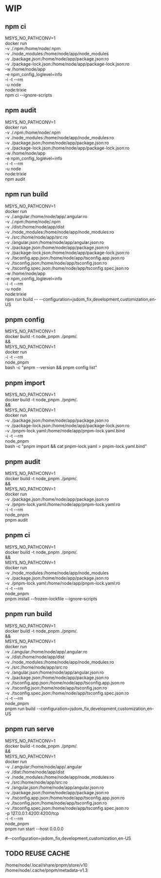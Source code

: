 # WIP


## npm ci

MSYS_NO_PATHCONV=1 \
docker run \
-v ./.npm:/home/node/.npm \
-v ./node_modules:/home/node/app/node_modules \
-v ./package.json:/home/node/app/package.json:ro \
-v ./package-lock.json:/home/node/app/package-lock.json:ro \
-w /home/node/app \
-e npm_config_loglevel=info \
-i -t --rm \
-u node \
node:trixie \
npm ci --ignore-scripts


## npm audit

MSYS_NO_PATHCONV=1 \
docker run \
-v ./.npm:/home/node/.npm \
-v ./node_modules:/home/node/app/node_modules:ro \
-v ./package.json:/home/node/app/package.json:ro \
-v ./package-lock.json:/home/node/app/package-lock.json:ro \
-w /home/node/app \
-e npm_config_loglevel=info \
-i -t --rm \
-u node \
node:trixie \
npm audit


## npm run build

MSYS_NO_PATHCONV=1 \
docker run \
-v ./.angular:/home/node/app/.angular:ro \
-v ./.npm:/home/node/.npm \
-v ./dist:/home/node/app/dist \
-v ./node_modules:/home/node/app/node_modules:ro \
-v ./src:/home/node/app/src:ro \
-v ./angular.json:/home/node/app/angular.json:ro \
-v ./package.json:/home/node/app/package.json:ro \
-v ./package-lock.json:/home/node/app/package-lock.json:ro \
-v ./tsconfig.app.json:/home/node/app/tsconfig.app.json:ro \
-v ./tsconfig.json:/home/node/app/tsconfig.json:ro \
-v ./tsconfig.spec.json:/home/node/app/tsconfig.spec.json:ro \
-w /home/node/app \
-e npm_config_loglevel=info \
-i -t --rm \
-u node \
node:trixie \
npm run build -- --configuration=jsdom_fix,development,customization,en-US


## pnpm config

MSYS_NO_PATHCONV=1 \
docker build -t node_pnpm ./pnpm/. \
&& \
MSYS_NO_PATHCONV=1 \
docker run \
-i -t --rm \
node_pnpm \
bash -c "pnpm --version && pnpm config list"


## pnpm import

MSYS_NO_PATHCONV=1 \
docker build -t node_pnpm ./pnpm/. \
&& \
MSYS_NO_PATHCONV=1 \
docker run \
-v ./package.json:/home/node/app/package.json:ro \
-v ./package-lock.json:/home/node/app/package-lock.json:ro \
-v ./pnpm-lock.yaml:/home/node/app/pnpm-lock.yaml.bind \
-i -t --rm \
node_pnpm \
bash -c "pnpm import && cat pnpm-lock.yaml > pnpm-lock.yaml.bind"


## pnpm audit

MSYS_NO_PATHCONV=1 \
docker build -t node_pnpm ./pnpm/. \
&& \
MSYS_NO_PATHCONV=1 \
docker run \
-v ./package.json:/home/node/app/package.json:ro \
-v ./pnpm-lock.yaml:/home/node/app/pnpm-lock.yaml:ro \
-i -t --rm \
node_pnpm \
pnpm audit


## pnpm ci

MSYS_NO_PATHCONV=1 \
docker build -t node_pnpm ./pnpm/. \
&& \
MSYS_NO_PATHCONV=1 \
docker run \
-v ./node_modules:/home/node/app/node_modules \
-v ./package.json:/home/node/app/package.json:ro \
-v ./pnpm-lock.yaml:/home/node/app/pnpm-lock.yaml:ro \
-i -t --rm \
node_pnpm \
pnpm install --frozen-lockfile --ignore-scripts


## pnpm run build

MSYS_NO_PATHCONV=1 \
docker build -t node_pnpm ./pnpm/. \
&& \
MSYS_NO_PATHCONV=1 \
docker run \
-v ./.angular:/home/node/app/.angular:ro \
-v ./dist:/home/node/app/dist \
-v ./node_modules:/home/node/app/node_modules:ro \
-v ./src:/home/node/app/src:ro \
-v ./angular.json:/home/node/app/angular.json:ro \
-v ./package.json:/home/node/app/package.json:ro \
-v ./tsconfig.app.json:/home/node/app/tsconfig.app.json:ro \
-v ./tsconfig.json:/home/node/app/tsconfig.json:ro \
-v ./tsconfig.spec.json:/home/node/app/tsconfig.spec.json:ro \
-i -t --rm \
node_pnpm \
pnpm run build --configuration=jsdom_fix,development,customization,en-US


## pnpm run serve

MSYS_NO_PATHCONV=1 \
docker build -t node_pnpm ./pnpm/. \
&& \
MSYS_NO_PATHCONV=1 \
docker run \
-v ./.angular:/home/node/app/.angular \
-v ./dist:/home/node/app/dist \
-v ./node_modules:/home/node/app/node_modules:ro \
-v ./src:/home/node/app/src:ro \
-v ./angular.json:/home/node/app/angular.json:ro \
-v ./package.json:/home/node/app/package.json:ro \
-v ./tsconfig.app.json:/home/node/app/tsconfig.app.json:ro \
-v ./tsconfig.json:/home/node/app/tsconfig.json:ro \
-v ./tsconfig.spec.json:/home/node/app/tsconfig.spec.json:ro \
-p 127.0.0.1:4200:4200/tcp \
-i -t --rm \
node_pnpm \
pnpm run start --host 0.0.0.0

#--configuration=jsdom_fix,development,customization,en-US


## TODO REUSE CACHE

/home/node/.local/share/pnpm/store/v10
/home/node/.cache/pnpm/metadata-v1.3

